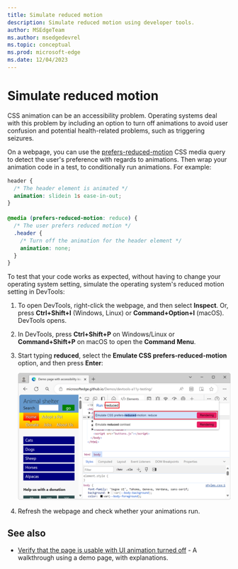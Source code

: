 ```yaml
---
title: Simulate reduced motion
description: Simulate reduced motion using developer tools.
author: MSEdgeTeam
ms.author: msedgedevrel
ms.topic: conceptual
ms.prod: microsoft-edge
ms.date: 12/04/2023
---
```

# Simulate reduced motion

CSS animation can be an accessibility problem.  Operating systems deal with this problem by including an option to turn off animations to avoid user confusion and potential health-related problems, such as triggering seizures.

On a webpage, you can use the [prefers-reduced-motion](https://developer.mozilla.org/docs/Web/CSS/@media/prefers-reduced-motion) CSS media query to detect the user's preference with regards to animations.  Then wrap your animation code in a test, to conditionally run animations. For example:

```css
header {
  /* The header element is animated */
  animation: slidein 1s ease-in-out;
}

@media (prefers-reduced-motion: reduce) {
  /* The user prefers reduced motion */
  .header {
    /* Turn off the animation for the header element */
    animation: none;
  }
}
```

To test that your code works as expected, without having to change your operating system setting, simulate the operating system's reduced motion setting in DevTools:

1. To open DevTools, right-click the webpage, and then select **Inspect**.  Or, press **Ctrl+Shift+I** (Windows, Linux) or **Command+Option+I** (macOS).  DevTools opens.

1. In DevTools, press **Ctrl+Shift+P** on Windows/Linux or **Command+Shift+P** on macOS to open the **Command Menu**.

1. Start typing **reduced**, select the **Emulate CSS prefers-reduced-motion** option, and then press **Enter**:

    ![The Emulate CSS prefers-reduced-motion option in the Command menu](./reduced-motion-simulation-images/reduced-motion-command-menu-entry.png)

1. Refresh the webpage and check whether your animations run.


<!-- ====================================================================== -->
## See also

*  [Verify that the page is usable with UI animation turned off](./test-reduced-ui-motion.md) - A walkthrough using a demo page, with explanations.
